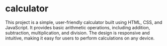 # calculator
This project is a simple, user-friendly calculator built using HTML, CSS, and JavaScript. It provides basic arithmetic operations, including addition, subtraction, multiplication, and division. The design is responsive and intuitive, making it easy for users to perform calculations on any device.
